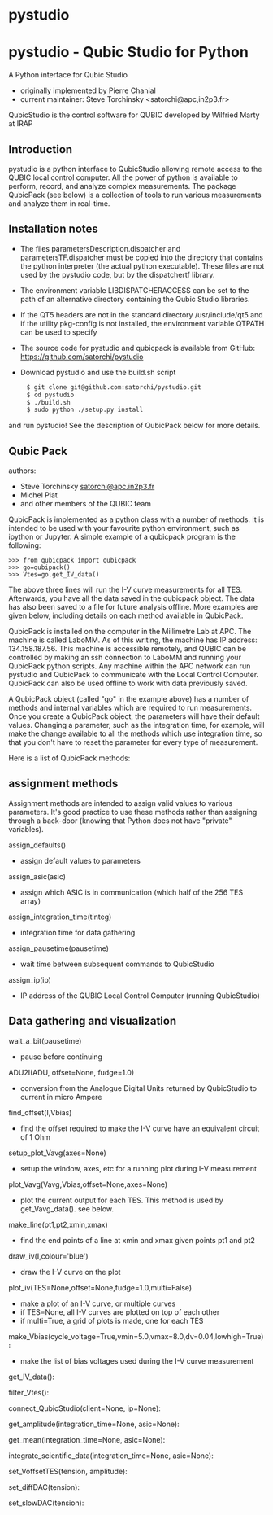# pystudio

pystudio - Qubic Studio for Python
==================================

A Python interface for Qubic Studio
- originally implemented by Pierre Chanial
- current maintainer: Steve Torchinsky <satorchi@apc,in2p3.fr>

QubicStudio is the control software for QUBIC
developed by Wilfried Marty at IRAP


Introduction
------------

pystudio is a python interface to QubicStudio allowing remote access
to the QUBIC local control computer.  All the power of python is
available to perform, record, and analyze complex measurements.  The
package QubicPack (see below) is a collection of tools to run various
measurements and analyze them in real-time.


Installation notes
------------------

- The files parametersDescription.dispatcher and parametersTF.dispatcher
must be copied into the directory that contains the python interpreter
(the actual python executable). These files are not used by the pystudio
code, but by the dispatchertf library.

- The environment variable LIBDISPATCHERACCESS can be set to the path of
 an alternative directory containing the Qubic Studio libraries.

- If the QT5 headers are not in the standard directory /usr/include/qt5 and
if the utility pkg-config is not installed, the environment variable QTPATH
can be used to specify

- The source code for pystudio and qubicpack is available from GitHub:
https://github.com/satorchi/pystudio

- Download pystudio and use the build.sh script

```bash
     $ git clone git@github.com:satorchi/pystudio.git
     $ cd pystudio
     $ ./build.sh
     $ sudo python ./setup.py install
```

and run pystudio!  See the description of QubicPack below for more details.

Qubic Pack
----------

authors:
- Steve Torchinsky <satorchi@apc.in2p3.fr>
- Michel Piat
- and other members of the QUBIC team


QubicPack is implemented as a python class with a number of methods.
It is intended to be used with your favourite python environment, such
as ipython or Jupyter.  A simple example of a qubicpack program is the
following:

    >>> from qubicpack import qubicpack
    >>> go=qubipack()
    >>> Vtes=go.get_IV_data()

The above three lines will run the I-V curve measurements for all TES.
Afterwards, you have all the data saved in the qubicpack object.  The
data has also been saved to a file for future analysis offline.  More
examples are given below, including details on each method available
in QubicPack.

QubicPack is installed on the computer in the Millimetre Lab at APC.
The machine is called LaboMM.  As of this writing, the machine has IP
address: 134.158.187.56.  This machine is accessible remotely, and
QUBIC can be controlled by making an ssh connection to LaboMM and
running your QubicPack python scripts.  Any machine within the APC
network can run pystudio and QubicPack to communicate with the Local
Control Computer.  QubicPack can also be used offline to work with
data previously saved.

A QubicPack object (called "go" in the example above) has a number of
methods and internal variables which are required to run measurements.
Once you create a QubicPack object, the parameters will have their
default values.  Changing a parameter, such as the integration time,
for example, will make the change available to all the methods which
use integration time, so that you don't have to reset the parameter
for every type of measurement.

Here is a list of QubicPack methods:


assignment methods
------------------

Assignment methods are intended to assign valid values to various
parameters.  It's good practice to use these methods rather than
assigning through a back-door (knowing that Python does not have
"private" variables).

assign_defaults()
 - assign default values to parameters
 
assign_asic(asic)
 - assign which ASIC is in communication (which half of the 256 TES array)
 
assign_integration_time(tinteg)
 - integration time for data gathering
 
assign_pausetime(pausetime)
 - wait time between subsequent commands to QubicStudio
 
assign_ip(ip)
 - IP address of the QUBIC Local Control Computer (running QubicStudio)


Data gathering and visualization
--------------------------------

wait_a_bit(pausetime)
 - pause before continuing
 
ADU2I(ADU, offset=None, fudge=1.0)
 - conversion from the Analogue Digital Units returned by QubicStudio to current in micro Ampere

find_offset(I,Vbias)
 - find the offset required to make the I-V curve have an equivalent circuit of 1 Ohm

setup_plot_Vavg(axes=None)
 - setup the window, axes, etc for a running plot during I-V measurement
 
plot_Vavg(Vavg,Vbias,offset=None,axes=None)
 - plot the current output for each TES.  This method is used by get_Vavg_data().  see below.

make_line(pt1,pt2,xmin,xmax)
 - find the end points of a line at xmin and xmax given points pt1 and pt2
 
draw_iv(I,colour='blue')
 - draw the I-V curve on the plot
 
plot_iv(TES=None,offset=None,fudge=1.0,multi=False)
 - make a plot of an I-V curve, or multiple curves
 - if TES=None, all I-V curves are plotted on top of each other
 - if multi=True, a grid of plots is made, one for each TES
 
make_Vbias(cycle_voltage=True,vmin=5.0,vmax=8.0,dv=0.04,lowhigh=True):
 - make the list of bias voltages used during the I-V curve measurement
 
get_IV_data():

filter_Vtes():

connect_QubicStudio(client=None, ip=None):

get_amplitude(integration_time=None, asic=None):

get_mean(integration_time=None, asic=None):

integrate_scientific_data(integration_time=None, asic=None):

set_VoffsetTES(tension, amplitude):

set_diffDAC(tension):

set_slowDAC(tension):




